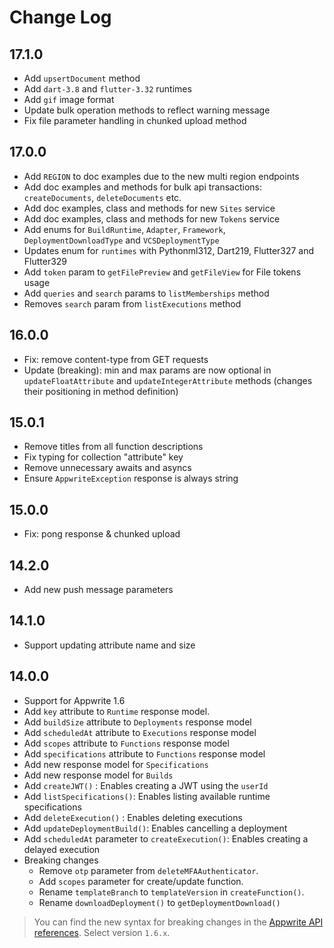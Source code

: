 # Change Log

## 17.1.0

* Add `upsertDocument` method
* Add `dart-3.8` and `flutter-3.32` runtimes
* Add `gif` image format
* Update bulk operation methods to reflect warning message
* Fix file parameter handling in chunked upload method

## 17.0.0

* Add `REGION` to doc examples due to the new multi region endpoints
* Add doc examples and methods for bulk api transactions: `createDocuments`, `deleteDocuments` etc.
* Add doc examples, class and methods for new `Sites` service
* Add doc examples, class and methods for new `Tokens` service
* Add enums for `BuildRuntime`, `Adapter`, `Framework`, `DeploymentDownloadType` and `VCSDeploymentType`
* Updates enum for `runtimes` with Pythonml312, Dart219, Flutter327 and Flutter329
* Add `token` param to `getFilePreview` and `getFileView` for File tokens usage
* Add `queries` and `search` params to `listMemberships` method
* Removes `search` param from `listExecutions` method

## 16.0.0

* Fix: remove content-type from GET requests
* Update (breaking): min and max params are now optional in `updateFloatAttribute` and `updateIntegerAttribute` methods (changes their positioning in method definition)

## 15.0.1

* Remove titles from all function descriptions
* Fix typing for collection "attribute" key
* Remove unnecessary awaits and asyncs
* Ensure `AppwriteException` response is always string

## 15.0.0

* Fix: pong response & chunked upload

## 14.2.0

* Add new push message parameters

## 14.1.0

* Support updating attribute name and size

## 14.0.0

* Support for Appwrite 1.6
* Add `key` attribute to `Runtime` response model.
* Add `buildSize` attribute to `Deployments` response model
* Add `scheduledAt` attribute to `Executions` response model
* Add `scopes` attribute to `Functions` response model
* Add `specifications` attribute to `Functions` response model
* Add new response model for `Specifications`
* Add new response model for `Builds`
* Add `createJWT()` : Enables creating a JWT using the `userId`
* Add `listSpecifications()`: Enables listing available runtime specifications
* Add `deleteExecution()` : Enables deleting executions
* Add `updateDeploymentBuild()`: Enables cancelling a deployment
* Add `scheduledAt` parameter to `createExecution()`: Enables creating a delayed execution
* Breaking changes
    * Remove `otp` parameter from `deleteMFAAuthenticator`.
    * Add `scopes` parameter for create/update function.
    * Rename `templateBranch` to `templateVersion`  in `createFunction()`.
    * Rename `downloadDeployment()` to `getDeploymentDownload()`

> You can find the new syntax for breaking changes in the [Appwrite API references](https://appwrite.io/docs/references). Select version `1.6.x`.